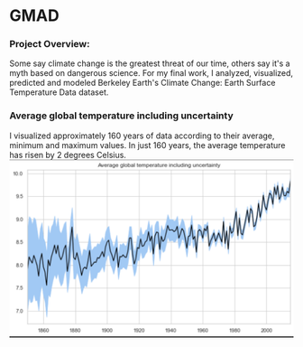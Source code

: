 # GMAD

### Project Overview:
Some say climate change is the greatest threat of our time, others say it's a myth based on dangerous science. For my final work, I analyzed, visualized, predicted and modeled Berkeley Earth's Climate Change: Earth Surface Temperature Data dataset.

### Average global temperature including uncertainty
I visualized approximately 160 years of data according to their average, minimum and maximum values. In just 160 years, the average temperature has risen by 2 degrees Celsius.
![alt text](img/C1.PNG)